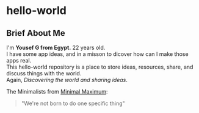 # hello-world

## Brief About Me
I'm **Yousef G from Egypt.** 22 years old.<br>
I have some app ideas, and in a misson to dicover how can I make those apps real.<br>
This hello-world repository is a place to store ideas, resources, share, and discuss things with the world. <br>
Again, *Discovering the world and sharing ideas*.<br>

The Minimalists from [Minimal Maximum](https://minimalmaxims.com/):
>"We're not born to do one specific thing"

